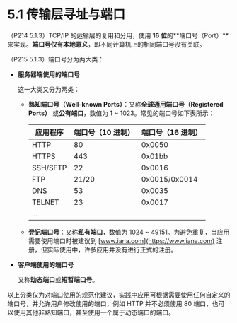 # 5.1 传输层寻址与端口

（P214 5.1.3）TCP/IP 的运输层的复用和分用，使用 **16 位**的**端口号（Port）**来实现。**端口号仅有本地意义**，即不同计算机上的相同端口号没有关联。

（P215 5.1.3）端口号分为两大类：

+ **服务器端使用的端口号**

  这一大类又分为两类：

    + **熟知端口号（Well-known Ports）**：又称**全球通用端口号（Registered Ports）** 或**公有端口**，数值为 1 ~ 1023。常见的端口号如下表所示：

      | 应用程序     | 端口号（10 进制） | 端口号（16 进制）    |
        |----------|------------|---------------|
      | HTTP     | 80         | 0x0050        |
      | HTTPS    | 443        | 0x01bb        |
      | SSH/SFTP | 22         | 0x0016        |
      | FTP      | 21/20      | 0x0015/0x0014 |
      | DNS      | 53         | 0x0035        |
      | TELNET   | 23         | 0x0017        |
      | ...      |            |               |

    + **登记端口号**：又称**私有端口**，数值为 1024 ~ 49151。为避免重复，当应用需要使用端口时被建议到 [www.iana.com](https://www.iana.com) 注册，但实际使用中，许多应用并没有进行正式的注册。

+ **客户端使用的端口号**

  又称**动态端口**或**短暂端口号**。

以上分类仅为对端口使用的规范化建议，实践中应用可根据需要使用任何自定义的端口号，并允许用户修改使用的端口，例如 HTTP 并不必须使用 80 端口，也可以使用其他非熟知端口，甚至使用一个属于动态端口的端口。